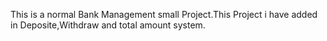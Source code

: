 This is a normal Bank Management small Project.This Project i have added in Deposite,Withdraw and total amount system.
